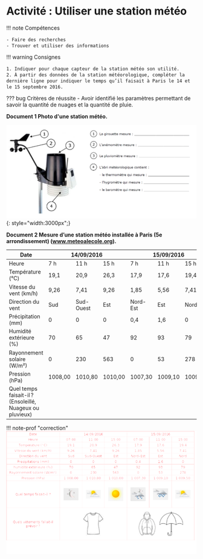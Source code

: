 # Activité : Utiliser une station météo

!!! note Compétences

    - Faire des recherches 
    - Trouver et utiliser des informations


!!! warning Consignes

    1. Indiquer pour chaque capteur de la station météo son utilité.  
    2. À partir des données de la station météorologique, compléter la dernière ligne pour indiquer le temps qu’il faisait à Paris le 14 et le 15 septembre 2016.
    
??? bug Critères de réussite
    - Avoir identifié les paramètres permettant de savoir la quantité de nuages et la quantité de pluie.


<div markdown style="page-break-after: always;">



**Document 1 Photo d'une station météo.**

![](Pictures/stationMeteo.png){: style="width:3000px";} 

</div>

<div markdown style="page-break-after: always;">

**Document 2 Mesure d’une station météo installée à Paris (5e arrondissement) (www.meteoalecole.org).**

<table>
<thead>
  <tr>
    <th>Date</th>
    <th colspan="3">14/09/2016</th>
    <th colspan="3">15/09/2016</th>
  </tr>
</thead>
<tbody>
  <tr>
    <td> 			Heure 		</td>
    <td> 			7 h 		</td>
    <td> 			11 h 		</td>
    <td> 			15 h 		</td>
    <td> 			7 h 		</td>
    <td> 			11 h 		</td>
    <td> 			15 h 		</td>
  </tr>
  <tr>
    <td> 			Température (°C) 		</td>
    <td> 			19,1 		</td>
    <td> 			20,9 		</td>
    <td> 			26,3 		</td>
    <td> 			17,9 		</td>
    <td> 			17,6 		</td>
    <td> 			19,4 		</td>
  </tr>
  <tr>
    <td> 			Vitesse du vent (km/h) 		</td>
    <td> 			9,26 		</td>
    <td> 			7,41 		</td>
    <td> 			9,26 		</td>
    <td> 			1,85 		</td>
    <td> 			5,56 		</td>
    <td> 			7,41 		</td>
  </tr>
  <tr>
    <td> 			Direction du vent 		</td>
    <td> 			Sud 		</td>
    <td> 			Sud-Ouest 		</td>
    <td> 			Est 		</td>
    <td> 			Nord-Est 		</td>
    <td> 			Est 		</td>
    <td> 			Nord 		</td>
  </tr>
  <tr>
    <td> 			Précipitation (mm) 		</td>
    <td> 			0 		</td>
    <td> 			0 		</td>
    <td> 			0 		</td>
    <td> 			0,4 		</td>
    <td> 			1,6 		</td>
    <td> 			0 		</td>
  </tr>
  <tr>
    <td> 			Humidité extérieure (%) 		</td>
    <td> 			70 		</td>
    <td> 			65 		</td>
    <td> 			47 		</td>
    <td> 			92 		</td>
    <td> 			93 		</td>
    <td> 			79 		</td>
  </tr>
  <tr>
    <td> 			Rayonnement solaire (W/m²) 		</td>
    <td> 			0 		</td>
    <td> 			230 		</td>
    <td> 			563 		</td>
    <td> 			0 		</td>
    <td> 			53 		</td>
    <td> 			278 		</td>
  </tr>
  <tr>
    <td> 			Pression (hPa) 		</td>
    <td> 			1008,00 		</td>
    <td> 			1010,80 		</td>
    <td> 			1010,00 		</td>
    <td> 			1007,30 		</td>
    <td> 			1009,10 		</td>
    <td> 			1009,50 		</td>
  </tr>
  <tr>
    <td> 			Quel temps faisait-il ?<br> (Ensoleillé, Nuageux ou pluvieux) 		</td>
    <td> 	</td>
    <td> 		</td>
    <td> 				</td>
    <td> 					</td>
    <td> 		 		</td>
    <td> 		 		</td>
  </tr>
</tbody>
</table>

</div>

!!! note-prof "correction"
    ![Alt text](Pictures/correctionStationMeteo.png)
